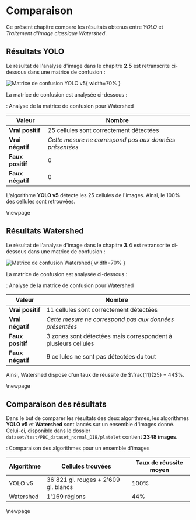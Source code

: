 # Comparaison

Ce présent chapitre compare les résultats obtenus entre *YOLO* et *Traitement d'Image classique Watershed*.

## Résultats YOLO

Le résultat de l'analyse d'image dans le chapitre **2.5** est retranscrite ci-dessous
dans une matrice de confusion :

![Matrice de confusion YOLO v5](img/confusion-yolo.png){ width=70% }

La matrice de confusion est analysée ci-dessous :

: Analyse de la matrice de confusion pour Watershed

| Valeur           | Nombre                                                  |
|------------------|---------------------------------------------------------|
| **Vrai positif** | 25 cellules sont correctement détectées                 |
| **Vrai négatif** | *Cette mesure ne correspond pas aux données présentées* |
| **Faux positif** | 0                                                       |
| **Faux négatif** | 0                                                       |


L'algorithme **YOLO v5** détecte les 25 cellules de l'images.
Ainsi, le 100% des cellules sont retrouvées.

\newpage

## Résultats Watershed

Le résultat de l'analyse d'image dans le chapitre **3.4** est retranscrite ci-dessous
dans une matrice de confusion :

![Matrice de confusion Watershed](img/confusion-watershed.png){ width=70% }

La matrice de confusion est analysée ci-dessous :

: Analyse de la matrice de confusion pour Watershed

| Valeur           | Nombre                                                         |
|------------------|----------------------------------------------------------------|
| **Vrai positif** | 11 cellules sont correctement détectées                        |
| **Vrai négatif** | *Cette mesure ne correspond pas aux données présentées*        |
| **Faux positif** | 3 zones sont détectées mais correspondent à plusieurs cellules |
| **Faux négatif** | 9 cellules ne sont pas détectées du tout                       |

Ainsi, Watershed dispose d'un taux de réussite de $\frac{11}{25} = 44$%.

\newpage

## Comparaison des résultats

Dans le but de comparer les résultats des deux algorithmes,
les algorithmes **YOLO v5** et **Watershed** sont lancés sur un ensemble d'images donné.
Celui-ci, disponible dans le dossier `dataset/test/PBC_dataset_normal_DIB/platelet` contient **2348 images**.

: Comparaison des algorithmes pour un ensemble d'images

| Algorithme | Cellules trouvées | Taux de réussite moyen |
|------------|-------------------|------------------------|
| YOLO v5    | 36'821 gl. rouges + 2'609 gl. blancs                 | 100%                   |
| Watershed  | 1'169 régions                 | 44%                    |

\newpage
